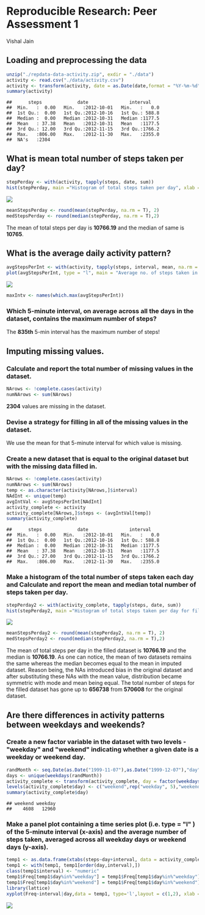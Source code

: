 # Reproducible Research: Peer Assessment 1
Vishal Jain  
## Loading and preprocessing the data

```r
unzip("./repdata-data-activity.zip", exdir = "./data")
activity <- read.csv("./data/activity.csv")
activity <- transform(activity, date = as.Date(date,format = "%Y-%m-%d"))
summary(activity)
```

```
##      steps             date               interval     
##  Min.   :  0.00   Min.   :2012-10-01   Min.   :   0.0  
##  1st Qu.:  0.00   1st Qu.:2012-10-16   1st Qu.: 588.8  
##  Median :  0.00   Median :2012-10-31   Median :1177.5  
##  Mean   : 37.38   Mean   :2012-10-31   Mean   :1177.5  
##  3rd Qu.: 12.00   3rd Qu.:2012-11-15   3rd Qu.:1766.2  
##  Max.   :806.00   Max.   :2012-11-30   Max.   :2355.0  
##  NA's   :2304
```
## What is mean total number of steps taken per day?

```r
stepPerday <- with(activity, tapply(steps, date, sum))
hist(stepPerday, main ="Histogram of total steps taken per day", xlab = "Total Steps per day", ylab = "Number of days", breaks = 30)
```

![](PA1_template_files/figure-html/meanSteps-1.png) 

```r
meanStepsPerday <- round(mean(stepPerday, na.rm = T), 2)
medStepsPerday <- round(median(stepPerday, na.rm = T),2)
```
The mean of total steps per day is **10766.19** and the median of same is **10765**.

## What is the average daily activity pattern?

```r
avgStepsPerInt <- with(activity, tapply(steps, interval, mean, na.rm = T))
plot(avgStepsPerInt, type = "l", main = "Average no. of steps taken in different intervals of day", xlab = "5-minute Intervals", ylab = "Average no. of steps")
```

![](PA1_template_files/figure-html/dailyPatt-1.png) 

```r
maxIntv <- names(which.max(avgStepsPerInt))
```
### Which 5-minute interval, on average across all the days in the dataset, contains the maximum number of steps?
The **835th** 5-min interval has the maximum number of steps!

## Imputing missing values.
### Calculate and report the total number of missing values in the dataset.

```r
NArows <- !complete.cases(activity)
numNArows <- sum(NArows)
```
**2304** values are missing in the dataset.

### Devise a strategy for filling in all of the missing values in the dataset.
We use the mean for that 5-minute interval for which value is missing.
### Create a new dataset that is equal to the original dataset but with the missing data filled in.

```r
NArows <- !complete.cases(activity)
numNArows <- sum(NArows)
temp <- as.character(activity[NArows,]$interval)
NAdInt <- unique(temp)
avgIntVal <- avgStepsPerInt[NAdInt]
activity_complete <- activity
activity_complete[NArows,]$steps <- (avgIntVal[temp])
summary(activity_complete)
```

```
##      steps             date               interval     
##  Min.   :  0.00   Min.   :2012-10-01   Min.   :   0.0  
##  1st Qu.:  0.00   1st Qu.:2012-10-16   1st Qu.: 588.8  
##  Median :  0.00   Median :2012-10-31   Median :1177.5  
##  Mean   : 37.38   Mean   :2012-10-31   Mean   :1177.5  
##  3rd Qu.: 27.00   3rd Qu.:2012-11-15   3rd Qu.:1766.2  
##  Max.   :806.00   Max.   :2012-11-30   Max.   :2355.0
```
### Make a histogram of the total number of steps taken each day and Calculate and report the mean and median total number of steps taken per day. 

```r
stepPerday2 <- with(activity_complete, tapply(steps, date, sum))
hist(stepPerday2, main ="Histogram of total steps taken per day for filled dataset", xlab = "Total Steps per day", ylab = "Number of days", breaks = 30)
```

![](PA1_template_files/figure-html/histOfstepPerDay-1.png) 

```r
meanStepsPerday2 <- round(mean(stepPerday2, na.rm = T), 2)
medStepsPerday2 <- round(median(stepPerday2, na.rm = T),2)
```
The mean of total steps per day in the filled dataset is **10766.19** and the median is **10766.19**. As one can notice, the mean of two datasets remains the same whereas the median becomes equal to the mean in imputed dataset. Reason being, the NAs introduced bias in the original dataset and after substituting these NAs with the mean value, distribution became symmetric with mode and mean being equal.
The total number of steps for the filled dataset has gone up to **656738** from **570608** for the original dataset.

## Are there differences in activity patterns between weekdays and weekends?
### Create a new factor variable in the dataset with two levels - "weekday" and "weekend" indicating whether a given date is a weekday or weekend day.

```r
randMonth <- seq.Date(as.Date("1999-11-07"),as.Date("1999-12-07"),"day")
days <- unique(weekdays(randMonth))
activity_complete <- transform(activity_complete, day = factor(weekdays(date), levels = days))
levels(activity_complete$day) <- c("weekend",rep("weekday", 5),"weekend")
summary(activity_complete$day)
```

```
## weekend weekday 
##    4608   12960
```
### Make a panel plot containing a time series plot (i.e.  type = "l" ) of the 5-minute interval (x-axis) and the average number of steps taken, averaged across all weekday days or weekend days (y-axis).

```r
temp1 <- as.data.frame(xtabs(steps~day+interval, data = activity_complete))
temp1 <- with(temp1, temp1[order(day,interval),])
class(temp1$interval) <- "numeric"
temp1$Freq[temp1$day%in%"weekday"] = temp1$Freq[temp1$day%in%"weekday"]/table(activity_complete$day,activity_complete$interval)['weekday','2210']
temp1$Freq[temp1$day%in%"weekend"] = temp1$Freq[temp1$day%in%"weekend"]/table(activity_complete$day,activity_complete$interval)['weekend','2210']
library(lattice)
xyplot(Freq~interval|day,data = temp1, type='l',layout = c(1,2), xlab = "Interval", ylab = "Number of steps")
```

![](PA1_template_files/figure-html/panelPlot-1.png) 
